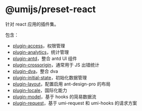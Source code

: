 
# @umijs/preset-react

针对 react 应用的插件集。

包含：

* [plugin-access](./plugin-access)，权限管理
* [plugin-analytics](./plugin-analytics)，统计管理
* [plugin-antd](./plugin-antd)，整合 antd UI 组件
* [plugin-crossorigin](./plugin-crossorigin)，通常用于 JS 出错统计
* [plugin-dva](./plugin-dva)，整合 dva
* [plugin-initial-state](./plugin-initial-state)，初始化数据管理
* [plugin-layout](./plugin-layout)，配置启用 ant-design-pro 的布局
* [plugin-locale](./plugin-locale)，国际化能力
* [plugin-model](./plugin-model)，基于 hooks 的简易数据流
* [plugin-request](./plugin-request)，基于 umi-request 和 umi-hooks 的请求方案


